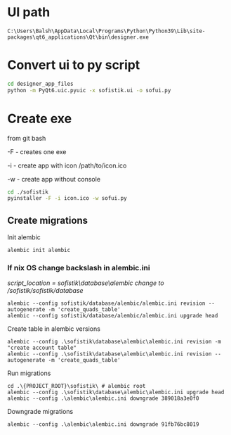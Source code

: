 # UI path 

    C:\Users\Balsh\AppData\Local\Programs\Python\Python39\Lib\site-packages\qt6_applications\Qt\bin\designer.exe

# Convert ui to py script

```bash
cd designer_app_files
python -m PyQt6.uic.pyuic -x sofistik.ui -o sofui.py
```

# Create exe
from git bash

-F - creates one exe

-i - create app with icon /path/to/icon.ico

-w - create app without console

```bash
cd ./sofistik
pyinstaller -F -i icon.ico -w sofui.py
```
    
## Create migrations

Init alembic

    alembic init alembic

### If nix OS change backslash in alembic.ini

*script_location = sofistik\database\alembic change to /sofistik/sofistik/database*

    alembic --config sofistik/database/alembic/alembic.ini revision --autogenerate -m 'create_quads_table'
    alembic --config sofistik/database/alembic/alembic.ini upgrade head

Create table in alembic versions
    
    alembic --config .\sofistik\database\alembic\alembic.ini revision -m "create account table"
    alembic --config .\sofistik\database\alembic\alembic.ini revision --autogenerate -m 'create_quads_table'


Run migrations

    cd .\{PROJECT_ROOT}\sofistik\ # alembic root
    alembic --config .\sofistik\database\alembic\alembic.ini upgrade head
    alembic --config .\alembic\alembic.ini downgrade 389018a3e0f0

Downgrade migrations
    
    alembic --config .\alembic\alembic.ini downgrade 91fb76bc8019